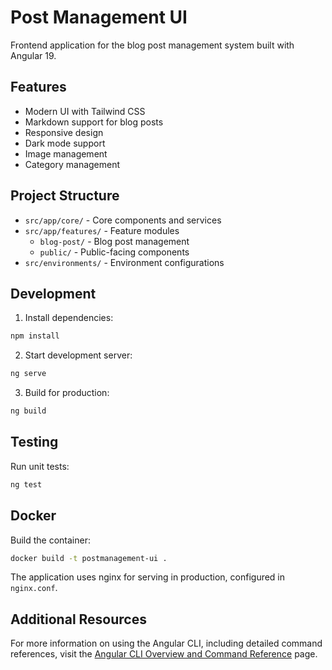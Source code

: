 # Post Management UI

Frontend application for the blog post management system built with Angular 19.

## Features

- Modern UI with Tailwind CSS
- Markdown support for blog posts
- Responsive design
- Dark mode support
- Image management
- Category management

## Project Structure

- `src/app/core/` - Core components and services
- `src/app/features/` - Feature modules
  - `blog-post/` - Blog post management
  - `public/` - Public-facing components
- `src/environments/` - Environment configurations

## Development

1. Install dependencies:

```bash
npm install
```

2. Start development server:

```bash
ng serve
```

3. Build for production:

```bash
ng build
```

## Testing

Run unit tests:

```bash
ng test
```

## Docker

Build the container:

```bash
docker build -t postmanagement-ui .
```

The application uses nginx for serving in production, configured in `nginx.conf`.

## Additional Resources

For more information on using the Angular CLI, including detailed command references, visit the [Angular CLI Overview and Command Reference](https://angular.dev/tools/cli) page.
